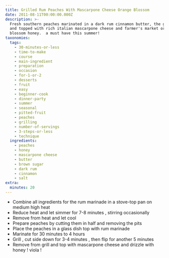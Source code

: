 ```yaml
---
title: Grilled Rum Peaches With Mascarpone Cheese Orange Blossom
date: 2011-08-11T00:00:00.000Z
description: >-
  Fresh southern peaches marinated in a dark rum cinnamon butter, the grilled
  and topped with rich italian mascarpone cheese and farmer's market orange
  blossom honey.  a must have this summer!
taxonomies:
  tags:
    - 30-minutes-or-less
    - time-to-make
    - course
    - main-ingredient
    - preparation
    - occasion
    - for-1-or-2
    - desserts
    - fruit
    - easy
    - beginner-cook
    - dinner-party
    - summer
    - seasonal
    - pitted-fruit
    - peaches
    - grilling
    - number-of-servings
    - 3-steps-or-less
    - technique
  ingredients:
    - peaches
    - honey
    - mascarpone cheese
    - butter
    - brown sugar
    - dark rum
    - cinnamon
    - salt
extra:
  minutes: 20
---
```

 - Combine all ingredients for the rum marinade in a stove-top pan on medium high heat
 - Reduce heat and let simmer for 7-8 minutes , stirring occasionally
 - Remove from heat and let cool
 - Prepare peaches by cutting them in half and removing the pits
 - Place the peaches in a glass dish top with rum marinade
 - Marinate for 30 minutes to 4 hours
 - Grill , cut side down for 3-4 minutes , then flip for another 5 minutes
 - Remove from grill and top with mascarpone cheese and drizzle with honey ! viola !
